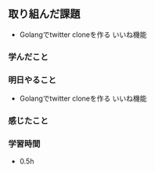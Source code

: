 ## 取り組んだ課題
- Golangでtwitter cloneを作る いいね機能

### 学んだこと


### 明日やること
- Golangでtwitter cloneを作る いいね機能


### 感じたこと


### 学習時間
- 0.5h